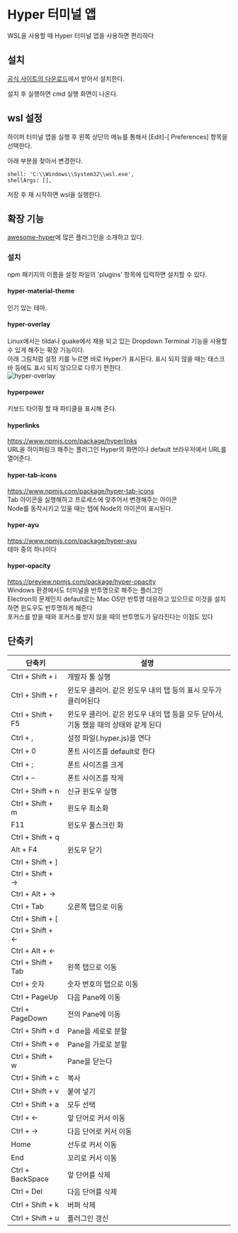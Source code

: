 # Hyper 터미널 앱
WSL을 사용할 때 Hyper 터미널 앱을 사용하면 편리하다
  
## 설치
[공식 사이트의 다운로드](https://hyper.is/#installation )에서 받아서 설치한다.
  
설치 후 실행하면 cmd 실행 화면이 나온다.
  
  
## wsl 설정
하이퍼 터미널 앱을 실행 후 왼쪽 상단의 메뉴를 통해서 [Edit]-[ Preferences] 항목을 선택한다.  

아래 부분을 찾아서 변경한다.   
```
shell: 'C:\\Windows\\System32\\wsl.exe',
shellArgs: [],
```  
저장 후 재 시작하면 wsl을 실행한다.     
  
  
  
## 확장 기능
[awesome-hyper](https://github.com/bnb/awesome-hyper )에 많은 플러그인을 소개하고 있다.
  
### 설치
npm 패키지의 이름을 설정 파일의 'plugins' 항목에 입력하면 설치할 수 있다.    
  
#### hyper-material-theme
인기 있는 테마.  
  
#### hyper-overlay  
Linux에서는 tilda나 guake에서 채용 되고 있는 Dropdown Terminal 기능을 사용할 수 있게 해주는 확장 기능이다.  
아래 그림처럼 설정 키를 누르면 바로 Hyper가 표시된다. 표시 되지 않을 때는 태스크 바 등에도 표시 되지 않으므로 다루기 편한다.  
![hyper-overlay](https://camo.qiitausercontent.com/74110995c212c9168df6afff07f0b8bf0181d7d4/68747470733a2f2f6d656469612e67697068792e636f6d2f6d656469612f3574375a3565524d535875414a4a5043726c2f67697068792e676966)    
    
#### hyperpower  
키보드 타이핑 할 때 파티클을 표시해 준다.    
  
#### hyperlinks
https://www.npmjs.com/package/hyperlinks  
URL을 하이퍼링크 해주는 플러그인   Hyper의 화면이나 default 브라우저에서 URL를 열어준다.
  
#### hyper-tab-icons
https://www.npmjs.com/package/hyper-tab-icons  
Tab 아이콘을 실행해하고 프로세스에 맞추어서 변경해주는 아이콘  
Node를 동작시키고 있을 때는 탭에 Node의 아이콘이 표시된다.  

#### hyper-ayu
https://www.npmjs.com/package/hyper-ayu  
테마 중의 하나이다  
  
#### hyper-opacity
https://preview.npmjs.com/package/hyper-opacity  
Windows 환경에서도 터미널을 반투명으로 해주는 플러그인  
Electron의 문제인지 default로는 Mac OS만 반투명 대응하고 있으므로 이것을 설치하면 윈도우도 반투명하게 해준다  
포커스를 받을 때와 포커스를 받지 않을 때의 반투명도가 달라진다는 이점도 있다  
    
	
	
## 단축키
  
| 단축키                                                     | 설명                           |
|--------------------------------------------------------------------|--------------------------------|
| Ctrl + Shift + i                                                   | 개발자 툴 실행       |
| Ctrl + Shift + r                                                   | 윈도우 클리어. 같은 윈도우 내의 탭 등의 표시 모두가 클리어된다             |
| Ctrl + Shift + F5                                                  | 윈도우 클리어. 같은 윈도우 내의 탭 등을 모두 닫아서, 기동 했을 때의 상태와 같게 된다             |
| Ctrl + ,                                                           | 설정 파일(.hyper.js)을 연다  |
| Ctrl + 0                                                           | 폰트 사이즈를 default로 한다 |
| Ctrl + ;                                                           | 폰트 사이즈를 크게         |
| Ctrl + –                                                           | 폰트 사이즈를 작게         |
| Ctrl + Shift + n                                                   | 신규 윈도우 실행           |
| Ctrl + Shift + m                                                   | 윈도우 최소화             |
| F11                                                                | 윈도우 풀스크린 화   |
| Ctrl + Shift + q                                                   |                                |
| Alt + F4                                                           | 윈도우 닫기             |
| Ctrl + Shift + ]                                                   |                                |
| Ctrl + Shift + →                                                   |                                |
| Ctrl + Alt + →                                                     |                                |
| Ctrl + Tab                                                         | 오른쪽 탭으로 이동                 |
| Ctrl + Shift + [                                                   |                                |
| Ctrl + Shift + ←                                                   |                                |
| Ctrl + Alt + ←                                                     |                                |
| Ctrl + Shift + Tab                                                 | 왼쪽 탭으로 이동                |
| Ctrl + 숫자                                                        | 숫자 번호의 탭으로 이동           |
| Ctrl + PageUp                                                      | 다음 Pane에 이동                 |
| Ctrl + PageDown                                                    | 전의 Pane에 이동                 |
| Ctrl + Shift + d                                                   | Pane을 세로로 분할                |
| Ctrl + Shift + e                                                   | Pane을 가로로 분할                |
| Ctrl + Shift + w                                                   | Pane을 닫는다                   |
| Ctrl + Shift + c                                                   | 복사                        |
| Ctrl + Shift + v                                                   | 붙여 넣기                       |
| Ctrl + Shift + a                                                   | 모두 선택                        |
| Ctrl + ←                                                           | 앞 단어로 커서 이동       |
| Ctrl + →                                                           | 다음 단어로 커서 이동       |
| Home                                                               | 선두로 커서 이동           |
| End                                                                | 꼬리로 커서 이동           |
| Ctrl + BackSpace                                                   | 앞 단어를 삭제                 |
| Ctrl + Del                                                         | 다음 단어를 삭제                 |
| Ctrl + Shift + k                                                   | 버퍼 삭제                 |
| Ctrl + Shift + u                                                   | 플러그인 갱신               |  
  
  
  